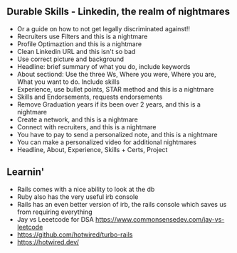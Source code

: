 ## Durable Skills - Linkedin, the realm of nightmares
- Or a guide on how to not get legally discriminated against!!
- Recruiters use Filters and this is a nightmare
- Profile Optimaztion and this is a nightmare
- Clean Linkedin URL and this isn't so bad
- Use correct picture and background
- Headline: brief summary of what you do, include keywords
- About sectiond: Use the three Ws, Where you were, Where you are, What you want to do.  Include skills
- Experience, use bullet points, STAR method and this is a nightmare
- Skills and Endorsements, requests endorsements
- Remove Graduation years if its been over 2 years, and this is a nightmare
- Create a network, and this is a nightmare
- Connect with recruiters, and this is a nightmare
- You have to pay to send a personalized note, and this is a nightmare
- You can make a personalized video for additional nightmares
- Headline, About, Experience, Skills + Certs, Project

## Learnin'
- Rails comes with a nice ability to look at the db
- Ruby also has the very useful irb console
- Rails has an even better version of irb, the rails console which saves us from requiring everything
- Jay vs Leeetcode for DSA https://www.commonsensedev.com/jay-vs-leetcode
- https://github.com/hotwired/turbo-rails
- https://hotwired.dev/